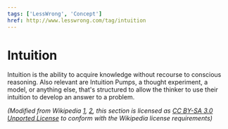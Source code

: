 ```yaml
---
tags: ['LessWrong', 'Concept']
href: http://www.lesswrong.com/tag/intuition
---
```


# Intuition
Intuition is the ability to acquire knowledge without recourse to conscious reasoning. Also relevant are Intuition Pumps, a thought experiment, a model, or anything else, that's structured to allow the thinker to use their intuition to develop an answer to a problem. 

*(Modified from Wikipedia *[*1*](https://en.wikipedia.org/wiki/Intuition)*, *[*2*](https://en.wikipedia.org/wiki/Intuition_pump)*, this section is licensed as *[*CC BY-SA 3.0 Unported License*](https://en.wikipedia.org/wiki/Wikipedia:Text_of_Creative_Commons_Attribution-ShareAlike_3.0_Unported_License)* to conform with the Wikipedia license requirements)*

